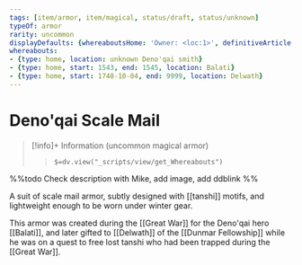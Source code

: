 ```yaml
---
tags: [item/armor, item/magical, status/draft, status/unknown]
typeOf: armor
rarity: uncommon
displayDefaults: {whereaboutsHome: 'Owner: <loc:1>', definitiveArticle: ''}
whereabouts:
- {type: home, location: unknown Deno'qai smith}
- {type: home, start: 1543, end: 1545, location: Balati}
- {type: home, start: 1748-10-04, end: 9999, location: Delwath}
---
```

# Deno'qai Scale Mail
>[!info]+ Information
> (uncommon magical armor)
>> `$=dv.view("_scripts/view/get_Whereabouts")`

%%todo
Check description with Mike, add image, add ddblink
%%

A suit of scale mail armor, subtly designed with [[tanshi]] motifs, and lightweight enough to be worn under winter gear. 

This armor was created during the [[Great War]] for the Deno'qai hero [[Balati]], and later gifted to [[Delwath]] of the [[Dunmar Fellowship]] while he was on a quest to free lost tanshi who had been trapped during the [[Great War]]. 